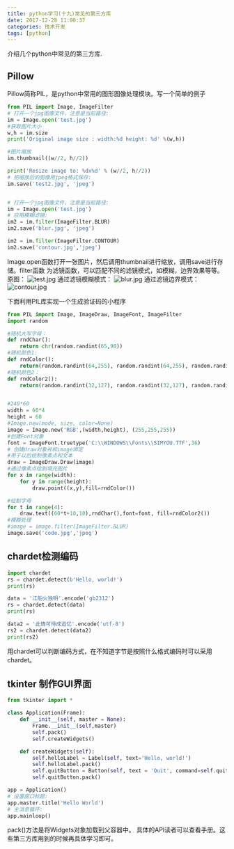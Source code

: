 ```yaml
---
title: python学习(十九)常见的第三方库
date: 2017-12-28 11:00:37
categories: 技术开发
tags: [python]
---
```

介绍几个python中常见的第三方库.
## Pillow
Pillow简称PIL，是python中常用的图形图像处理模块。写一个简单的例子
``` python
from PIL import Image, ImageFilter
# 打开一个jpg图像文件，注意是当前路径:
im = Image.open('test.jpg')
#获取图片大小
w,h = im.size
print('Original image size : width:%d height: %d' %(w,h))

#图片缩放
im.thumbnail((w//2, h//2))

print('Resize image to: %dx%d' % (w//2, h//2))
# 把缩放后的图像用jpeg格式保存:
im.save('test2.jpg', 'jpeg')


# 打开一个jpg图像文件，注意是当前路径:
im = Image.open('test.jpg')
# 应用模糊滤镜:
im2 = im.filter(ImageFilter.BLUR)
im2.save('blur.jpg', 'jpeg')

im2 = im.filter(ImageFilter.CONTOUR)
im2.save('contour.jpg','jpeg')

```
<!--more-->
Image.open函数打开一张图片，然后调用thumbnail进行缩放，调用save进行存储。filter函数
为滤镜函数，可以匹配不同的滤镜模式，如模糊，边界效果等等。
原图：
![test.jpg](test.jpg)
通过滤镜模糊模式：
![blur.jpg](blur.jpg)
通过滤镜边界模式：
![contour.jpg](contour.jpg)

下面利用PIL库实现一个生成验证码的小程序
``` python
from PIL import Image, ImageDraw, ImageFont, ImageFilter
import random

#随机大写字母：
def rndChar():
	return chr(random.randint(65,90))
#随机颜色1:
def rndColor():
	return(random.randint(64,255), random.randint(64,255), random.randint(64,255))
#随机颜色2：
def rndColor2():
	return(random.randint(32,127), random.randint(32,127), random.randint(32,127))


#240*60
width = 60*4
height = 60
#Image.new(mode, size, color=None)
image = Image.new('RGB',(width,height), (255,255,255))
#创建Font对象
font = ImageFont.truetype('C:\\WINDOWS\\Fonts\\SIMYOU.TTF',36)
# 创建draw对象并和image绑定
#用于以后绘制像素点和文本
draw = ImageDraw.Draw(image)
#通过像素点绘制填充图片
for x in range(width):
	for y in range(height):
		draw.point((x,y),fill=rndColor())

#绘制字母
for t in range(4):
	draw.text((60*t+10,10),rndChar(),font=font, fill=rndColor2())
#模糊处理
#image = image.filter(ImageFilter.BLUR)
image.save('code.jpg','jpeg')
```
## chardet检测编码
``` python
import chardet
rs = chardet.detect(b'Hello, world!')
print(rs)

data = '江船火独明'.encode('gb2312')
rs = chardet.detect(data)
print(rs)

data2 = '此情可待成追忆'.encode('utf-8')
rs2 = chardet.detect(data2)
print(rs2)

```
用chardet可以判断编码方式，在不知道字节是按照什么格式编码时可以采用chardet。
## tkinter 制作GUI界面
``` python
from tkinter import *

class Application(Frame):
	def __init__(self, master = None):
		Frame.__init__(self,master)
		self.pack()
		self.createWidgets()

	def createWidgets(self):
		self.helloLabel = Label(self, text='Hello, world!')
		self.helloLabel.pack()
		self.quitButton = Button(self, text = 'Quit', command=self.quit)
		self.quitButton.pack()

app = Application()
# 设置窗口标题:
app.master.title('Hello World')
# 主消息循环:
app.mainloop()
```
pack()方法是将Widgets对象加载到父容器中。
具体的API读者可以查看手册。这些第三方库用到的时候再具体学习即可。





